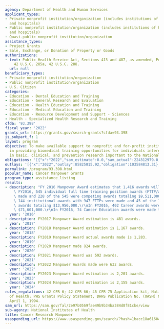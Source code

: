 ```yaml
---
agency: Department of Health and Human Services
applicant_types:
- Private nonprofit institution/organization (includes institutions of higher education
  and hospitals)
- Public nonprofit institution/organization (includes institutions of higher education
  and hospitals)
- Quasi-public nonprofit institution/organization
assistance_types:
- Project Grants
- Sale, Exchange, or Donation of Property or Goods
authorizations:
- text: Public Health Service Act, Sections 413 and 487, as amended, Public Law 100-607,
    42 U.S.C. 285a, 42 U.S.C. 288.
  url: null
beneficiary_types:
- Private nonprofit institution/organization
- Public nonprofit institution/organization
- U.S. Citizen
categories:
- Education - Dental Education and Training
- Education - General Research and Evaluation
- Education - Health Education and Training
- Education - Medical Education and Training
- Education - Resource Development and Support - Sciences
- Health - Specialized Health Research and Training
cfda: '93.398'
fiscal_year: '2022'
grants_url: https://grants.gov/search-grants?cfda=93.398
is_subpart_f: 1
layout: program
objective: To make available support to nonprofit and for-profit institutions interested
  in providing biomedical training opportunities for individuals interested in careers
  in basic, clinical, and prevention research important to the National Cancer Program.
obligations: '[{"x":"2022","sam_estimate":0.0,"sam_actual":224312979.0,"usa_spending_actual":214315346.47},{"x":"2023","sam_estimate":235585332.0,"sam_actual":0.0,"usa_spending_actual":212563517.97},{"x":"2024","sam_estimate":230837333.0,"sam_actual":0.0,"usa_spending_actual":216832524.96}]'
outlays: '[{"x":"2022","outlay":85825015.92,"obligation":103584813.31},{"x":"2023","outlay":53091025.17,"obligation":82454084.73},{"x":"2024","outlay":16520672.27,"obligation":38040060.79}]'
permalink: /program/93.398.html
popular_name: Cancer Manpower Grants
program_type: assistance_listing
results:
- description: "FY 2016 Manpower Award estimates that 1,416 awards will be made. In\
    \ FY2016, 545 individual full time training position awards (FTTP/awards) were\
    \ made and 228 of the 545 were competing awards totaling $9,511,000.\r\nIn FY2016,\
    \ 144 institutional awards with 947 FTTPs were made and 45 of the 144 were competing\
    \ awards totaling $13,956,000.\r\nIn FY2016, 402 Career awards were made totaling\
    \ $71,601,000.\r\nIn FY2016, 74 Cancer Education awards were made totaling $23,260,000."
  year: '2016'
- description: FY2017 Manpower Award estimation is 481 awards.
  year: '2017'
- description: FY2018 Manpower Award estimation is 1,167 awards.
  year: '2018'
- description: FY2019 Manpower Award actual awards made is 1,283.
  year: '2019'
- description: FY2020 Manpower made 824 awards.
  year: '2020'
- description: FY2021 Manpower Award was 592 awards.
  year: '2021'
- description: FY2022 Manpower Awards made were 632 awards.
  year: '2022'
- description: FY2023 Manpower Award estimation is 2,201 awards.
  year: '2023'
- description: FY2024 Manpower Award estimation is 2,155 awards.
  year: '2024'
rules_regulations: 42 CFR 6; 42 CFR 66; 45 CFR 75 Application kit, National Institutes
  of Health; PHS Grants Policy Statement, DHHS Publication No. (OASH) 94-50,000, (Rev.)
  April 1, 1994.
sam_url: https://sam.gov/fal/2e97b0569fae49b9b34ba384d8f81cbe/view
sub-agency: National Institutes of Health
title: Cancer Research Manpower
usaspending_url: https://www.usaspending.gov/search/?hash=1bacc18a61604cadee2b2b5228c53f9a
---
```

